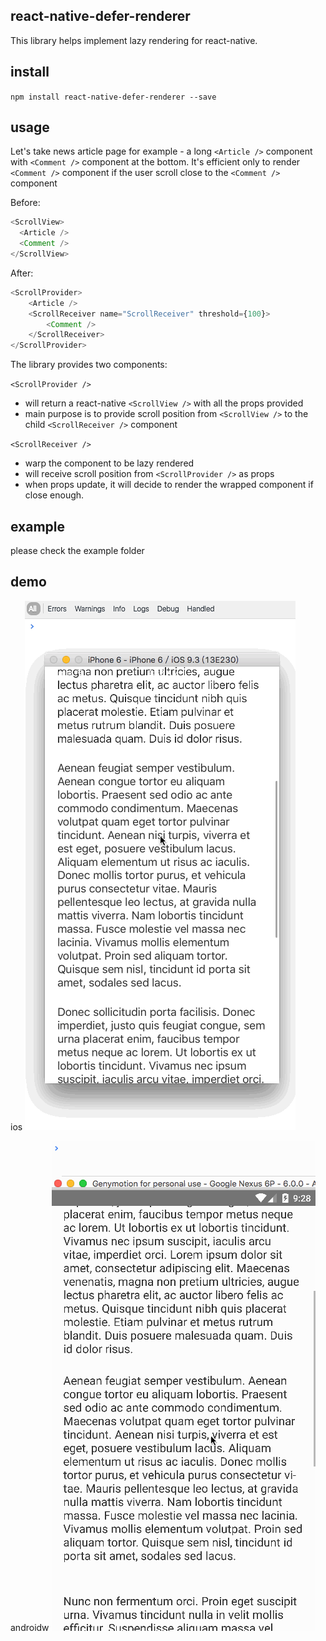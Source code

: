 
## react-native-defer-renderer

This library helps implement lazy rendering for react-native.

## install
`npm install react-native-defer-renderer --save`

## usage

Let's take news article page for example - a long `<Article />` component with `<Comment />` component at the bottom. It's efficient only to render `<Comment />` component if the user scroll close to the `<Comment />` component

Before:

```javascript
<ScrollView>
  <Article />
  <Comment />
</ScrollView>
```

After:
```javascript
<ScrollProvider>
	<Article />
	<ScrollReceiver name="ScrollReceiver" threshold={100}>
		<Comment />
	</ScrollReceiver>
</ScrollProvider>
```

The library provides two components:

`<ScrollProvider />` 
  - will return a react-native `<ScrollView />` with all the props provided
  - main purpose is to provide scroll position from `<ScrollView />` to the child `<ScrollReceiver />` component

`<ScrollReceiver />` 
  - warp the component to be lazy rendered
  - will receive scroll position from `<ScrollProvider />` as props
  - when props update, it will decide to render the wrapped component if close enough.

## example
please check the example folder

## demo

ios
<img width="433" height="847" src="https://raw.githubusercontent.com/chunghe/react-native-defer-renderer/master/example/example-ios.gif" />

androidw
<img width="422" height="784" src="https://raw.githubusercontent.com/chunghe/react-native-defer-renderer/master/example/example-android.gif" />
